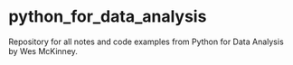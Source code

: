 # python_for_data_analysis
Repository for all notes and code examples from Python for Data Analysis by Wes McKinney.
